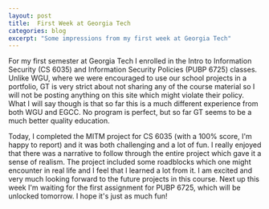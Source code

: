 ```yaml
---
layout: post
title:  First Week at Georgia Tech
categories: blog
excerpt: "Some impressions from my first week at Georgia Tech" 
---
```


For my first semester at Georgia Tech I enrolled in the Intro to Information Security (CS 6035) and Information Security Policies (PUBP 6725) classes. Unlike WGU, where we were encouraged to use our school projects in a portfolio, GT is very strict about not sharing any of the course material so I will not be posting anything on this site which might violate their policy. What I will say though is that so far this is a much different experience from both WGU and EGCC. No program is perfect, but so far GT seems to be a much better quality education.

Today, I completed the MITM project for CS 6035 (with a 100% score, I'm happy to report) and it was both challenging and a lot of fun. I really enjoyed that there was a narrative to follow through the entire project which gave it a sense of realism. The project included some roadblocks which one might encounter in real life and I feel that I learned a lot from it. I am excited and very much looking forward to the future projects in this course. Next up this week I'm waiting for the first assignment for PUBP 6725, which will be unlocked tomorrow. I hope it's just as much fun!